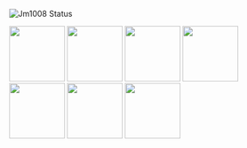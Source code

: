 ![Jm1008 Status](https://github-readme-stats.vercel.app/api?username=Jm1008&show_icons=true)

<div style="display inline-block">
            <img src="https://cdn.jsdelivr.net/gh/devicons/devicon/icons/html5/html5-original.svg" height=" 100px" width=" 100px"/>
            <img src="https://cdn.jsdelivr.net/gh/devicons/devicon/icons/css3/css3-original.svg" height=" 100px" width=" 100px"/>
            <img src="https://cdn.jsdelivr.net/gh/devicons/devicon/icons/javascript/javascript-original.svg" height=" 100px" width=" 100px"/>
            <img src="https://cdn.jsdelivr.net/gh/devicons/devicon/icons/nodejs/nodejs-original.svg" height=" 100px" width=" 100px"/>
            <img src="https://cdn.jsdelivr.net/gh/devicons/devicon/icons/mysql/mysql-original.svg" height=" 100px" width=" 100px"/>
            <img src="https://cdn.jsdelivr.net/gh/devicons/devicon/icons/react/react-original.svg" height=" 100px" width=" 100px"/>
            <img src="https://cdn.jsdelivr.net/gh/devicons/devicon/icons/typescript/typescript-original.svg" height=" 100px" width=" 100px"/>
</div>
